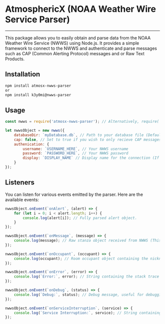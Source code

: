 # AtmosphericX (NOAA Weather Wire Service Parser)
---

This package allows you to easily obtain and parse data from the NOAA Weather Wire Service (NWWS) using Node.js. It provides a simple framework to connect to the NWWS and authenticate and parse messages such as CAP (Common Alerting Protocol) messages and or Raw Text Products.


## Installation
```bash
npm install atmosx-nwws-parser
or 
npm install k3y0mi@nwws-parser
```

## Usage
```javascript
const nwws = require('atmosx-nwws-parser'); // Alternatively, require(`@k3y0mi/nwws-parser`)

let nwwsObject = new nwws({
    databaseDir: `myDatabase.db`, // Path to your database file (Default: shapefiles.db)
    cap: false, // Set to true if you wish to only recieve CAP messages (Default: False)
    authenication: {
        username: `USERNAME_HERE`, // Your NWWS username
        password: `PASSWORD_HERE`, // Your NWWS password
        display: `DISPLAY_NAME` // Display name for the connection (If left empty, it will default to the username)
    }
});
```


## Listeners

You can listen for various events emitted by the parser. Here are the available events:

```js
nwwsObject.onEvent(`onAlert`, (alert) => {
    for (let i = 0; i < alert.length; i++) {
        console.log(alert[i]); // Fully parsed alert object.
    }
});
```

```js
nwwsObject.onEvent(`onMessage`, (message) => {
    console.log(message); // Raw stanza object received from NWWS (This is a object containing the message and attributes)
});
```

```js
nwwsObject.onEvent(`onOccupant`, (occupant) => {
    console.log(occupant); // Room occupant object containing the nickname and JID of the occupant.
});
```

```js
nwwsObject.onEvent(`onError`, (error) => {
    console.log(`Error:`, error); // String containing the stack trace / error message
});
```

```js
nwwsObject.onEvent(`onDebug`, (status) => {
    console.log(`Debug:`, status); // Debug message, useful for debugging purposes
});
```

```js
nwwsObject.onEvent(`onServiceInterruption`, (service) => {
    console.log(`Service Interruption:`, service); // String containing details about the service interruption
});
```


